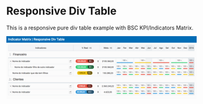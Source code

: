 # Responsive Div Table 

This is a responsive pure div table example with BSC KPI/Indicators Matrix.

![](img/screen.png?raw=true)

